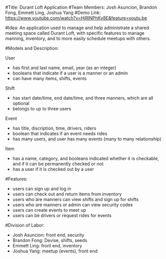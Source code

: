 #Title: Durant Loft Application
#Team Members: Josh Asuncion, Brandon Fong, Emmett Ling, Joshua Yang
#Demo Link: https://www.youtube.com/watch?v=HjRlNPhKy8E&feature=youtu.be

#Idea: An application used to manage and help administrate a shared meeting space called Durant Loft, with specific features to manage manning, inventory, and to more easily schedule meetups with others.

#Models and Description:

User
- has first and last name, email, year (as an integer)
- booleans that indicate if a user is a manner or an admin
- can have many items, shifts, events

Shift
- has start date/time, end date/time, and three manners, which are all optional
- belongs to up to three users

Event
- has title, discription, time, drivers, riders
- boolean that indicates if an event needs rides
- has many users, and user has many events (many to many relationship)

Item
- has a name, category, and booleans indicated whether it is checkable, and if it can be permanently checked or not
- has a user if it is checked out by a user

#Features:

- users can sign up and log in
- users can check out and return items from inventory
- users who are manners can view shifts and sign up for shifts
- users who are manners or admin can view security codes
- users can create events to meet up
- users can be drivers or request rides for events

#Division of Labor:
- Josh Asuncion: front end, security
- Brandon Fong: Devise, shifts, seeds
- Emmett Ling: front end, inventory
- Joshua Yang: meetup (events), front end
